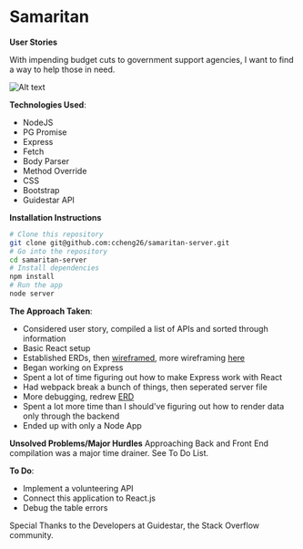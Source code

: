 # Samaritan

**User Stories**

With impending budget cuts to government support agencies, I want to find a way to help those in need.

![Alt text](http://i.imgur.com/UwnoTVA.png "Screenshot")

**Technologies Used**:
+ NodeJS
 + PG Promise
 + Express
 + Fetch
 + Body Parser
 + Method Override
+ CSS
 + Bootstrap
+ Guidestar API

**Installation Instructions**
 ```bash
# Clone this repository
git clone git@github.com:ccheng26/samaritan-server.git
# Go into the repository
cd samaritan-server
# Install dependencies
npm install
# Run the app
node server
```

**The Approach Taken**:
+ Considered user story, compiled a list of APIs and sorted through information
+ Basic React setup
+ Established ERDs, then [wireframed](http://i.imgur.com/mIbvcaL.jpg), more wireframing [here](http://i.imgur.com/gnLZa0Q.jpg)
+ Began working on Express
 + Spent a lot of time figuring out how to make Express work with React
 + Had webpack break a bunch of things, then seperated server file
 + More debugging, redrew [ERD](http://i.imgur.com/kaBMz3o.jpg)
 + Spent a lot more time than I should've figuring out how to render data only through the backend
+ Ended up with only a Node App

**Unsolved Problems/Major Hurdles**
Approaching Back and Front End compilation was a major time drainer. See To Do List.

**To Do**:
+ Implement a volunteering API
+ Connect this application to React.js
+ Debug the table errors

Special Thanks to the Developers at Guidestar, the Stack Overflow community.
